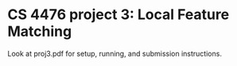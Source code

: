 # CS 4476 project 3: Local Feature Matching

Look at proj3.pdf for setup, running, and submission instructions.